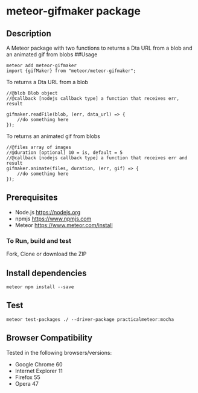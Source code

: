 # meteor-gifmaker package
## Description
A Meteor package with two functions to returns a Dta URL from a blob and an animated gif from blobs
##Usage
```range
meteor add meteor-gifmaker
import {gifMaker} from "meteor/meteor-gifmaker";
```
To returns a Dta URL from a blob
```range
//@blob Blob object
//@callback [nodejs callback type] a function that receives err, result

gifmaker.readFile(blob, (err, data_url) => {
    //do something here
});
```
To returns an animated gif from blobs
```range
//@files array of images
//@duration [optional] 10 = is, default = 5
//@callback [nodejs callback type] a function that receives err and result
gifmaker.animate(files, duration, (err, gif) => {
    //do something here
});
```
## Prerequisites
* Node.js https://nodejs.org
* npmjs https://www.npmjs.com
* Meteor https://www.meteor.com/install
### To Run, build and test
Fork, Clone or download the ZIP
## Install dependencies
```range
meteor npm install --save
```
 ## Test
 ```range
 meteor test-packages ./ --driver-package practicalmeteor:mocha
```
## Browser Compatibility
Tested in the following browsers/versions:
* Google Chrome 60
* Internet Explorer 11
* Firefox 55
* Opera 47